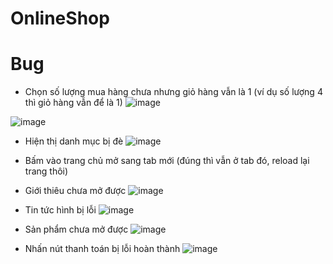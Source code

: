 # OnlineShop

# Bug
* Chọn số lượng mua hàng chưa nhưng giỏ hàng vẫn là 1 (ví dụ số lượng 4 thì giỏ hàng vẫn để là 1)
![image](https://user-images.githubusercontent.com/26776857/71477035-76771d80-281a-11ea-93a8-cdfc7875384e.png)

![image](https://user-images.githubusercontent.com/26776857/71476728-1af86000-2819-11ea-92e5-8647a2e1516e.png)

* Hiện thị danh mục bị đè
![image](https://user-images.githubusercontent.com/26776857/71476776-5d21a180-2819-11ea-9e5b-8368149c2044.png)

* Bấm vào trang chủ mở sang tab mới (đúng thì vẫn ở tab đó, reload lại trang thôi)

* Giới thiêu chưa mở được
![image](https://user-images.githubusercontent.com/26776857/71476834-a4a82d80-2819-11ea-8288-73386752b3b7.png)

* Tin tức hình bị lỗi
![image](https://user-images.githubusercontent.com/26776857/71476854-bc7fb180-2819-11ea-9c8e-c2bc780800c9.png)

* Sản phẩm chưa mở được 
![image](https://user-images.githubusercontent.com/26776857/71476885-d6b98f80-2819-11ea-9c2a-4d3b79be45b9.png)

* Nhấn nút thanh toán bị lỗi hoàn thành
![image](https://user-images.githubusercontent.com/26776857/71476936-0ff1ff80-281a-11ea-80b5-e4c75296e412.png)

